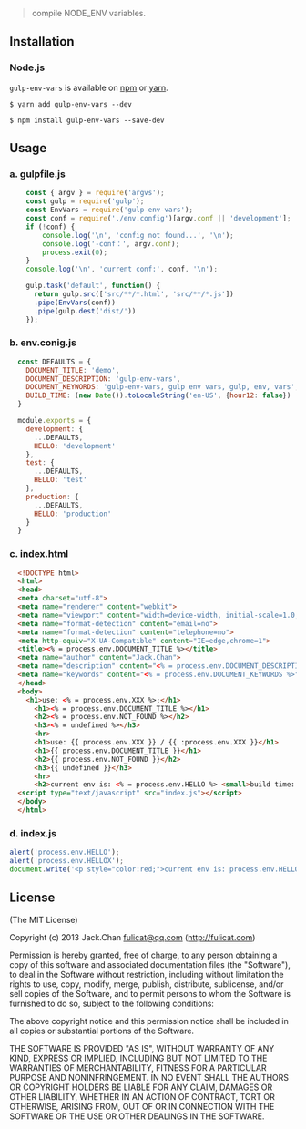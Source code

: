 

> compile NODE_ENV variables.


## Installation

### Node.js

`gulp-env-vars` is available on [npm](http://npmjs.org) or [yarn](https://yarnpkg.com).

    $ yarn add gulp-env-vars --dev
    
    $ npm install gulp-env-vars --save-dev

## Usage

### a. gulpfile.js

```js
    const { argv } = require('argvs');
    const gulp = require('gulp');
    const EnvVars = require('gulp-env-vars');
    const conf = require('./env.config')[argv.conf || 'development'];
    if (!conf) {
        console.log('\n', 'config not found...', '\n');
        console.log('-conf：', argv.conf);
        process.exit(0);
    }
    console.log('\n', 'current conf:', conf, '\n');

    gulp.task('default', function() {
      return gulp.src(['src/**/*.html', 'src/**/*.js'])
      .pipe(EnvVars(conf))
      .pipe(gulp.dest('dist/'))
    });

```



### b. env.conig.js

```js
  const DEFAULTS = {
    DOCUMENT_TITLE: 'demo',
    DOCUMENT_DESCRIPTION: 'gulp-env-vars',
    DOCUMENT_KEYWORDS: 'gulp-env-vars, gulp env vars, gulp, env, vars',
    BUILD_TIME: (new Date()).toLocaleString('en-US', {hour12: false})
  }

  module.exports = {
    development: {
      ...DEFAULTS,
      HELLO: 'development'
    },
    test: {
      ...DEFAULTS,
      HELLO: 'test'
    },
    production: {
      ...DEFAULTS,
      HELLO: 'production'
    }
  }
```

### c. index.html

```html
  <!DOCTYPE html>
  <html>
  <head>
  <meta charset="utf-8">
  <meta name="renderer" content="webkit">
  <meta name="viewport" content="width=device-width, initial-scale=1.0, maximum-scale=1.0, user-scalable=0">
  <meta name="format-detection" content="email=no">
  <meta name="format-detection" content="telephone=no">
  <meta http-equiv="X-UA-Compatible" content="IE=edge,chrome=1">
  <title><% = process.env.DOCUMENT_TITLE %></title>
  <meta name="author" content="Jack.Chan">
  <meta name="description" content="<% = process.env.DOCUMENT_DESCRIPTION %>">
  <meta name="keywords" content="<% = process.env.DOCUMENT_KEYWORDS %>">
  </head>
  <body>
    <h1>use: <% = process.env.XXX %>;</h1>
	  <h1><% = process.env.DOCUMENT_TITLE %></h1>
	  <h2><% = process.env.NOT_FOUND %></h2>
	  <h3><% = undefined %></h3>
	  <hr>
	  <h1>use: {{ process.env.XXX }} / {{ :process.env.XXX }}</h1>
	  <h1>{{ process.env.DOCUMENT_TITLE }}</h1>
	  <h2>{{ process.env.NOT_FOUND }}</h2>
	  <h3>{{ undefined }}</h3>
	  <hr>
	  <h2>current env is: <% = process.env.HELLO %> <small>build time: <%=process.env.BUILD_TIME%></small></h2>
  <script type="text/javascript" src="index.js"></script>
  </body>
  </html>

```

### d. index.js

```js
alert('process.env.HELLO');
alert('process.env.HELLOX');
document.write('<p style="color:red;">current env is: process.env.HELLO <small>build time: process.env.BUILD_TIME</small></p>');

```


## License

(The MIT License)

Copyright (c) 2013 Jack.Chan <fulicat@qq.com> (http://fulicat.com)

Permission is hereby granted, free of charge, to any person obtaining a copy
of this software and associated documentation files (the "Software"), to deal
in the Software without restriction, including without limitation the rights
to use, copy, modify, merge, publish, distribute, sublicense, and/or sell
copies of the Software, and to permit persons to whom the Software is
furnished to do so, subject to the following conditions:

The above copyright notice and this permission notice shall be included in
all copies or substantial portions of the Software.

THE SOFTWARE IS PROVIDED "AS IS", WITHOUT WARRANTY OF ANY KIND, EXPRESS OR
IMPLIED, INCLUDING BUT NOT LIMITED TO THE WARRANTIES OF MERCHANTABILITY,
FITNESS FOR A PARTICULAR PURPOSE AND NONINFRINGEMENT. IN NO EVENT SHALL THE
AUTHORS OR COPYRIGHT HOLDERS BE LIABLE FOR ANY CLAIM, DAMAGES OR OTHER
LIABILITY, WHETHER IN AN ACTION OF CONTRACT, TORT OR OTHERWISE, ARISING FROM,
OUT OF OR IN CONNECTION WITH THE SOFTWARE OR THE USE OR OTHER DEALINGS IN
THE SOFTWARE.